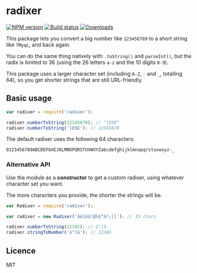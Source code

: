 # radixer

[![NPM version][npm-image]][npm-url]
[![Build status][travis-image]][travis-url]
[![Downloads][downloads-image]][downloads-url]

This package lets you convert a big number like `123456789` to a short string like `7MyqL`, and back again.

You can do the same thing natively with `.toString()` and `parseInt()`, but the radix is limited to 36 (using the 26 letters `a-z` and the 10 digits `0-9`).

This package uses a larger character set (including `A-Z`, `-` and `_`, totalling 64), so you get shorter strings that are still URL-friendly.


## Basic usage

```js
var radixer = require('radixer');

radixer.numberToString(12345678); // "l65E"
radixer.numberToString('l65E'); // 12345678
```

The default radixer uses the following 64 characters:

```
0123456789ABCDEFGHIJKLMNOPQRSTUVWXYZabcdefghijklmnopqrstuvwxyz-_
```


### Alternative API

Use the module as a **constructor** to get a custom radixer, using whatever character set you want.

The more characters you provide, the shorter the strings will be.

```js
var Radixer = require('radixer');

var radixer = new Radixer('àêīöû!@%$^&*;[]'); // 15 chars

radixer.numberToString(12345); // ö^[à
radixer.stringToNumber('ö^[à'); // 12345
```


## Licence

MIT

[npm-image]: https://img.shields.io/npm/v/radixer.svg?style=flat-square
[npm-url]: https://npmjs.org/package/radixer
[travis-image]: https://img.shields.io/travis/callumlocke/radixer.svg?style=flat-square
[travis-url]: https://travis-ci.org/callumlocke/radixer
[downloads-image]: http://img.shields.io/npm/dm/radixer.svg?style=flat-square
[downloads-url]: https://npmjs.org/package/radixer
